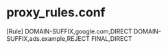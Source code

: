 # proxy_rules.conf

[Rule]
DOMAIN-SUFFIX,google.com,DIRECT
DOMAIN-SUFFIX,ads.example,REJECT
FINAL,DIRECT

